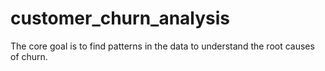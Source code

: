 # customer_churn_analysis
The core goal is to find patterns in the data to understand the root causes of churn.
